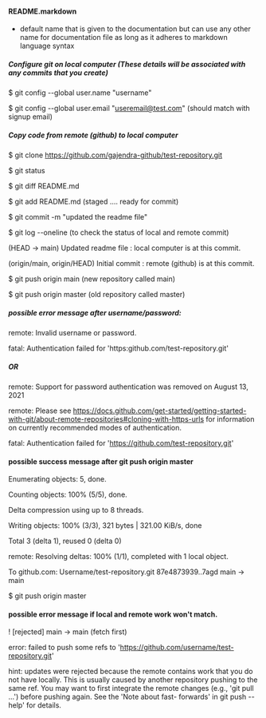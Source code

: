 
#### README.markdown  
- default name that is given to the documentation but can use any other name for documentation file as long as it adheres to markdown language syntax


##### Configure git on local computer  (These details will be associated with any commits that you create)
 $ git config --global user.name "username"
 
 $ git config --global user.email "useremail@test.com" (should match with signup email)
 
 
 
 
##### Copy code from remote (github) to local computer
  $ git clone https://github.com/gajendra-github/test-repository.git
  
  
  $ git status
  
  $ git diff README.md
  
  $ git add README.md      (staged .... ready for commit)
  
  $ git commit -m "updated the readme file" 
  
  $ git log --oneline       (to check the status of local and remote commit)
  
  (HEAD -> main) Updated readme file : local computer is at this commit.
  
  (origin/main, origin/HEAD) Initial commit : remote (github) is at this commit.
  
  $ git push origin main    (new repository called main)
  
  $ git push origin master  (old repository called master)
  
  ##### possible error message after username/password:
  remote: Invalid username or password.
  
  fatal: Authentication failed for 'https:github.com/test-repository.git'
  
  ##### OR
  remote: Support for password authentication was removed on August 13, 2021 
 
  remote: Please see https://docs.github.com/get-started/getting-started-with-git/about-remote-repositories#cloning-with-https-urls for information on 
          currently recommended modes of authentication.
  
  fatal:  Authentication failed for 'https://github.com/test-repository.git'

  
  #### possible success message after git push origin master
  Enumerating objects: 5, done.
  
  Counting objects: 100% (5/5), done.
  
  Delta compression using up to 8 threads.
  
  Writing objects: 100% (3/3), 321 bytes | 321.00 KiB/s, done
  
  Total 3 (delta 1), reused 0 (delta 0)
  
  remote: Resolving deltas: 100% (1/1), completed with 1 local object. 
  
  To github.com: Username/test-repository.git
  87e4873939..7agd main -> main
  
  
  $ git push origin master
  
  #### possible error message if local and remote work won't match.
  
  ! [rejected]  main -> main (fetch first)
  
  error: failed to push some refs to 'https://github.com/username/test-repository.git'
  
  hint: updates were rejected because the remote contains work that you do not have locally. This is usually caused by another repository pushing
        to the same ref. You may want to first integrate the remote changes (e.g., 'git pull ...') before pushing again. See the 'Note about fast-             forwards' in git push --help' for details.
        
        
        
        
  
  
  
  
  
  
  
  
  
